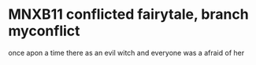 # MNXB11 conflicted fairytale, branch myconflict
once apon a time 
there as an evil witch 
and everyone was a afraid of her


